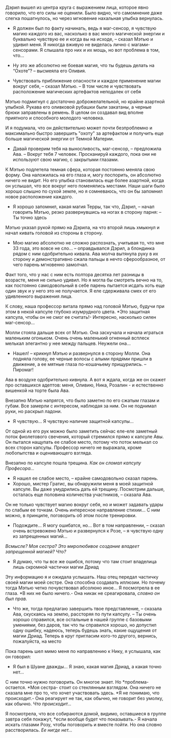 Дэрил вышел из центра круга с выражением лица, которое явно говорило, что его силы не оценили. Было видно, чго
самомнение даже слегка пошатнулось, но через мгновение нахальная улыбка вернулась.

- Я должен был по факту начинать, ведь я маг-сенсор, я чувствую магию каждого из вас, насколько в вас много магической
  энергии и буквально чувствую ее и когда вы на исходе, <span class="list-bullet-inline">–</span> сказал Мэтью и удивил
  меня. Я никогда вживую не виделась лично с магами-сенсорами. Я слышала про них и их мощь, но вот проблема в том, что…

- Ну это же абсолютно не боевая магия, что ты будешь делать на “Охоте”? <span class="list-bullet-inline">–</span>
  высмеяла его Оливия.
- Чувствовать приближение опасности и каждое применение магии вокруг себя, <span class="list-bullet-inline">–</span>
  сказал Мэтью. <span class="list-bullet-inline">–</span> В том числе и чувствовать расположение магических артефактов
  неподалек от себя

Мэтью подмигнул с достаточно доброжелательной, но крайне азартной улыбкой. Рукава его оливковой рубашки были закатаны, а
черные брюки заправлены в ремень. В целом он создавал вид вполне приятного и способного молодого человека.

И я подумала, что он действительно может почти безпроблемно и максимально быстро завершить "охоту" за артефактом и
получить еще больше магической энергии от Темной Материи.

- Давай проверим тебя на выносливость, маг-сенсор, <span class="list-bullet-inline">–</span> предложила
  Ава. <span class="list-bullet-inline">–</span> Вокруг тебя 7 человек. Просканируй каждого, пока они не используют свою
  магию, с закрытыми глазами.

К Мэтью подлетела темная сфера, которая постоянно меняла свою форму. Она наложилась на его глаза и, могу поспорить, он
абсолютно ничего не видит. Но его улыбка становилась еще более азартной, когда он услышал, что все вокруг него
поменялись местами. Наши шаги было хорошо слышно по сухой земле, но я сомневаюсь, что он бы запомнил новое расположение
каждого.

- Я хорошо запомнил, какая магия Терры, так что, Дэрил, <span class="list-bullet-inline">–</span> начал говорить Мэтью,
  резко развернувшись на ногах в сторону парня: <span class="list-bullet-inline">–</span> Ты точно здесь

Мэтью указал рукой прямо на Дэрила, на что второй лишь хмыкнул и начал кивать головой из стороны в сторону.

- Мою магию абсолютно не сложно распознать, учитывая то, что мне 33 года, это вовсе не
  сло... <span class="list-bullet-inline">–</span> оправдывался Дэрил, а блондинка рядом с ним одобрительно кивала. Ава
  молча вытянула руку в их сторону и демонстративно сжала пальцы в нечто сферообразное, от чего парень мгновенно
  замолчал.

Факт того, что у нас с ним есть полтора десятка лет разницы в возрасте, меня не сильно удивил. Но я могла бы смотреть
вечно на то, как постоянно самодовольный в себе парень пытается исдать хоть еще один звук и у него это не получается. Я
еле сдерживала смех от его удивленного выражения лица.

К слову, наша профессор витала прямо над головой Мэтью, будучи при этом в некой капсуле глубоко изумрудного цвета. *Это
защитная капсула, чтобы он не смог ее считать!- Интересно, насколько силен маг-сенсор...

Молли стояла дальше всех от Мэтью. Она заскучала и начала играться маленьким огоньком. Очень очень маленький огненный
всплеск мелькал элегантно у нее между пальцев. Неужели она...

- Нашел! <span class="list-bullet-inline">–</span> крикнул Мэтью и развернулся в сторону Молли. Она подняла голову, ее
  черные волосы с алыми прядями пришли в движение, а ее мятные глаза по-кошачьему
  прищурились. <span class="list-bullet-inline">–</span> Пиромаг!

Ава в воздухе одобрительно кивнула. А вот я ждала, когда же он скажет про оставшихся адептов: меня, Оливию, Ника,
Розалин - и естественно вишенкой на торте была Ава.

Внезапно Мэтью напрягся, что было заметно по его сжатым глазам и губам. Все замерли с интересом, наблюдая за ним. Он не
поднимал руки, но раскрыл ладони.

- Я чувствую... Я чувствую наличие защитной капсулы...

От одной из его рук можно было заметить сейчас еле-еле заметный поток фиолетового свечения, который стремился прямо к
капсуле Авы. Он пытался нащупать ее слабое место, потому что поток мелькал со всех сторон капсулы. Профессор ничего не
выражала, кроме любопытства и оценивающего взгляда.

Внезапно по капсуле пошла трещина. *Как он сломал капсулу Професора...*

- Я нашел ее слабое место, <span class="list-bullet-inline">–</span> крайне самодовольно сказал парень.
- Хорошо, мистер Гратис, вы обнаружили меня в моей защитной капсуле. Вы даже умудрились дать ей трещину. Посмотрим
  дальше, осталась еще половина количества участников, <span class="list-bullet-inline">–</span> сказала Ава.

Он не только чувствует магию вокруг себя, но и может задавать удары по слабым ее точкам. Очень интересное направление
стихии... С ним можно, в принципе, поговорить об этом после тренировки.

- Подождите... Я могу ошибатся, но... Вот в том направлении, <span class="list-bullet-inline">–</span> сказал очень
  встревожено Мэтью и развернулся к Розе, <span class="list-bullet-inline">–</span> я чувствую одну из запрещенных
  магий...

*Всмысле? Моя сестра? Это миролюбивое создание владеет запрещенной магией? Что?*

- Я думаю, что ты все же ошибся, потому что там стоит владелица лишь скромной частички магии Дриад

Эту информацию я и ожидала услышать. Наш отец передал частичку своей магии моей сестре. Она способна создавать иллюзии.
Но почему тогда Мэтью четко почувствовал абсолюно иное... Я посмотрела в ее глаза. *В них не было ничего.- Она никак не
среагировала, *словно он был прав.*

- Что же, тогда предлагаю завершить твое представление, <span class="list-bullet-inline">–</span> сказала Ава, скускаясь
  на землю, рассторяя по пути капсулу. <span class="list-bullet-inline">–</span> Ты очень хорошо справился, все
  остальные в нашей группе с базовыми умениями, без даров, так что ты справился хорошо, но допустил одну ошибку,
  надеюсь, теперь будешь знать, какие ощущения от магии Дриад. Теперь в круг пригласим кого-то другого, вернись,
  пожалуйста, на место

Пока парень шел мимо меня по направлению к Нику, я услышала, как он говорил:

- Я был в Шуане дважды... Я знаю, какая магия Дриад, а какая точно нет...

С ним точно нужно поговорить. Он многое знает. Но *проблема- остается. *Моя сестра- стоит со стеклянным взглядом. Она
ничего не сказала мне про то, что хочет участвовать здесь. *Я не понимаю, что происходит.- Она реагирует не так, как
обычно, не говорит без умолку, как обычно. *Что происходит...*

Я посмотрела, что все собираются домой, видимо, оставшиеся в группе завтра себя покажут, *если вообще будет что
показывать.- Я начала искать глазами Розу, чтобы поговорить и вместе пойти. Но она словно расстворилась. *Ее нигде
нет...*
